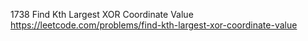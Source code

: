 1738 Find Kth Largest XOR Coordinate Value https://leetcode.com/problems/find-kth-largest-xor-coordinate-value